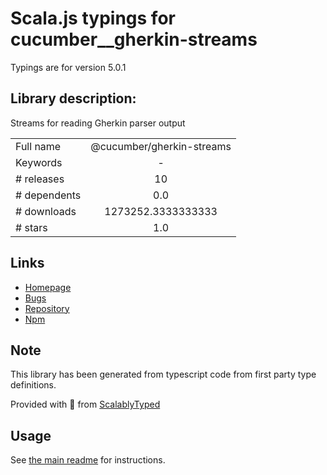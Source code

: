 
# Scala.js typings for cucumber__gherkin-streams

Typings are for version 5.0.1

## Library description:
Streams for reading Gherkin parser output

|                    |                 |
| ------------------ | :-------------: |
| Full name          | @cucumber/gherkin-streams |
| Keywords           | - |
| # releases         | 10 |
| # dependents       | 0.0 |
| # downloads        | 1273252.3333333333 |
| # stars            | 1.0 |

## Links
- [Homepage](https://github.com/cucumber/gherkin-streams#readme)
- [Bugs](https://github.com/cucumber/gherkin-streams/issues)
- [Repository](https://github.com/cucumber/gherkin-streams)
- [Npm](https://www.npmjs.com/package/%40cucumber%2Fgherkin-streams)
    


## Note
This library has been generated from typescript code from first party type definitions.

Provided with :purple_heart: from [ScalablyTyped](https://github.com/oyvindberg/ScalablyTyped)

## Usage
See [the main readme](../../readme.md) for instructions.


